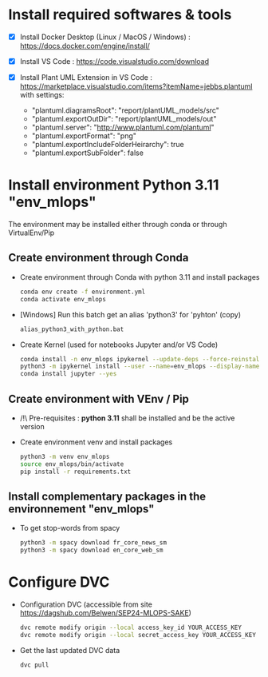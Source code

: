 # Install required softwares & tools

- [x] Install Docker Desktop (Linux / MacOS / Windows) : 
	https://docs.docker.com/engine/install/

- [x] Install VS Code : https://code.visualstudio.com/download

- [x] Install Plant UML Extension in VS Code : 
	https://marketplace.visualstudio.com/items?itemName=jebbs.plantuml
	with settings:
  - "plantuml.diagramsRoot": "report/plantUML_models/src"
  - "plantuml.exportOutDir": "report/plantUML_models/out"
  - "plantuml.server": "http://www.plantuml.com/plantuml"
  - "plantuml.exportFormat": "png"
  - "plantuml.exportIncludeFolderHeirarchy": true
  - "plantuml.exportSubFolder": false

# Install environment Python 3.11 "env_mlops"

The environment may be installed either through conda or through VirtualEnv/Pip

## Create environment through Conda
- Create environment through Conda with python 3.11 and install packages
	```sh
	conda env create -f environment.yml 
	conda activate env_mlops 
	```

- [Windows] Run this batch get an alias 'python3' for 'pyhton' (copy)
	```sh
	alias_python3_with_python.bat
	```

- Create Kernel (used for notebooks Jupyter and/or VS Code)
	```sh
	conda install -n env_mlops ipykernel --update-deps --force-reinstall --yes
	python3 -m ipykernel install --user --name=env_mlops --display-name "env_mlops"
	conda install jupyter --yes
	```

## Create environment with VEnv / Pip
- /!\ Pre-requisites : **python 3.11** shall be installed and be the active version

- Create environment venv and install packages
	```sh
	python3 -m venv env_mlops
	source env_mlops/bin/activate
	pip install -r requirements.txt
	```

## Install complementary packages in the environnement "env_mlops"

- To get stop-words from spacy
	```sh
	python3 -m spacy download fr_core_news_sm
	python3 -m spacy download en_core_web_sm
	```

# Configure DVC

- Configuration DVC (accessible from site https://dagshub.com/Belwen/SEP24-MLOPS-SAKE)
	```sh
	dvc remote modify origin --local access_key_id YOUR_ACCESS_KEY
	dvc remote modify origin --local secret_access_key YOUR_ACCESS_KEY
	```

- Get the last updated DVC data
	```sh
	dvc pull 
	```
